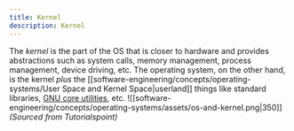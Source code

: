 ```yaml
---
title: Kernel
description: Kernel
---
```


The *kernel* is the part of the OS that is closer to hardware and provides abstractions such as system calls, memory management, process management, device driving, etc. The operating system, on the other hand, is the kernel *plus* the [[software-engineering/concepts/operating-systems/User Space and Kernel Space|userland]] things like standard libraries, [GNU core utilities](https://en.wikipedia.org/wiki/List_of_GNU_Core_Utilities_commands), etc.
![[software-engineering/concepts/operating-systems/assets/os-and-kernel.png|350]]
*(Sourced from Tutorialspoint)*

